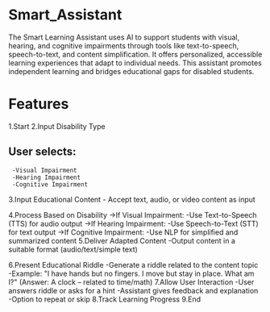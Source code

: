 # Smart_Assistant
The Smart Learning Assistant uses AI to support students with visual, hearing, and cognitive impairments through tools like text-to-speech, speech-to-text, and content simplification.
It offers personalized, accessible learning experiences that adapt to individual needs.
This assistant promotes independent learning and bridges educational gaps for disabled students.

# Features
1.Start
2.Input Disability Type
## User selects:
     -Visual Impairment
     -Hearing Impairment
     -Cognitive Impairment

3.Input Educational Content
       - Accept text, audio, or video content as input

4.Process Based on Disability
->If Visual Impairment:
        -Use Text-to-Speech (TTS) for audio output
->If Hearing Impairment:
        -Use Speech-to-Text (STT) for text output
->If Cognitive Impairment:
        -Use NLP for simplified and summarized content
5.Deliver Adapted Content
       -Output content in a suitable format (audio/text/simple text)

6.Present Educational Riddle
       -Generate a riddle related to the content topic
       -Example: "I have hands but no fingers. I move but stay in place. What am I?"
        (Answer: A clock – related to time/math)
7.Allow User Interaction
      -User answers riddle or asks for a hint
      -Assistant gives feedback and explanation
      -Option to repeat or skip
8.Track Learning Progress
9.End
